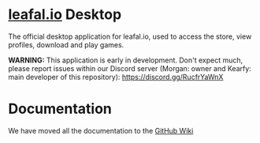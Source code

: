 # [leafal.io](https://www.leafal.io) Desktop
The official desktop application for leafal.io, used to access the store, view profiles, download and play games.

**WARNING:**
This application is early in development. Don't expect much, please report issues within our Discord server (Morgan: owner and Kearfy: main developer of this repository): https://discord.gg/RucfrYaWnX

# Documentation
We have moved all the documentation to the [GitHub Wiki](https://github.com/leafal-io/desktop/wiki)
